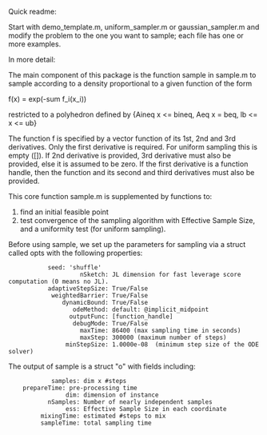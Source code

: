 Quick readme: 

Start with demo_template.m, uniform_sampler.m or gaussian_sampler.m and modify the problem to the one you want to sample; each file has one or more examples. 

In more detail:

The main component of this package is the function 
sample in sample.m
to sample according to a density proportional to a given function of the form 

f(x) = exp(-sum f_i(x_i)) 

restricted to a polyhedron defined by
{Aineq x <= bineq, Aeq x = beq, lb <= x <= ub}

The function f is specified by a vector function of its 1st, 2nd and 3rd derivatives.
Only the first derivative is required. For uniform sampling this is empty ([]).
If 2nd derivative is provided, 3rd derivative must also be provided, else it is assumed to be zero.
If the first derivative is a function handle, then the function and its second and third derivatives must also be provided.

This core function sample.m is supplemented by functions to: 
1. find an initial feasible point 
2. test convergence of the sampling algorithm with Effective Sample Size, and a uniformity test (for uniform sampling).

Before using sample, we set up the parameters for sampling via a struct called opts with the following properties:

			   seed: 'shuffle'
                        nSketch: JL dimension for fast leverage score computation (0 means no JL).
               adaptiveStepSize: True/False
                weightedBarrier: True/False
                   dynamicBound: True/False
                      odeMethod: default: @implicit_midpoint
                     outputFunc: [function_handle]
                      debugMode: True/False
                        maxTime: 86400 (max sampling time in seconds)
                        maxStep: 300000 (maximum number of steps)
                    minStepSize: 1.0000e-08  (minimum step size of the ODE solver)

 
The output of sample is a struct "o" with fields including:

                samples: dim x #steps
	    prepareTime: pre-processing time 
                    dim: dimension of instance
               nSamples: Number of nearly independent samples
                    ess: Effective Sample Size in each coordinate
             mixingTime: estimated #steps to mix
             sampleTime: total sampling time


